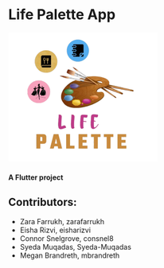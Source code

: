 # Life Palette App
<img src="assets/logo.png" alt="Life Palette Logo" width="300" />

#### A Flutter project

## Contributors:

- Zara Farrukh, zarafarrukh
- Eisha Rizvi, eisharizvi
- Connor Snelgrove, consnel8
- Syeda Muqadas, Syeda-Muqadas
- Megan Brandreth, mbrandreth
